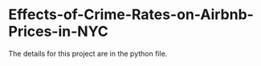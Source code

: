 # Effects-of-Crime-Rates-on-Airbnb-Prices-in-NYC
The details for this project are in the python file.
